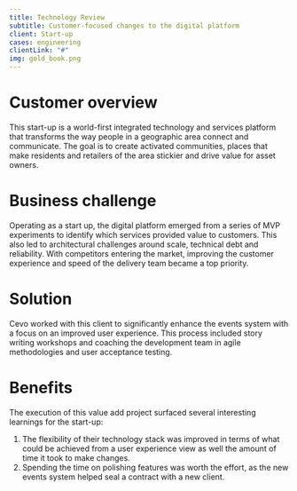 ```yaml
---
title: Technology Review
subtitle: Customer-focused changes to the digital platform
client: Start-up
cases: engineering
clientLink: "#"
img: gold_book.png
---
```



# Customer overview

This start-up is a world-first integrated technology and services platform that transforms the way people in a geographic area connect and communicate. The goal is to create activated communities, places that make residents and retailers of the area stickier and drive value for asset owners.

# Business challenge

Operating as a start up, the digital platform emerged from a series of MVP experiments to identify which services provided value to customers. This also led to architectural challenges around scale, technical debt and reliability. With competitors entering the market, improving the customer experience and speed of the delivery team became a top priority.

# Solution

Cevo worked with this client to significantly enhance the events system with a focus on an improved user experience. This process included story writing workshops and coaching the development team in agile methodologies and user acceptance testing.

# Benefits

The execution of this value add project surfaced several interesting learnings for the start-up:
1. The flexibility of their technology stack was improved in terms of what could be achieved from a user experience view as well the amount of time it took to make changes.
2. Spending the time on polishing features was worth the effort, as the new events system helped seal a contract with a new client.
